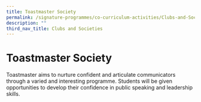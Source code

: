 ```yaml
---
title: Toastmaster Society
permalink: /signature-programmes/co-curriculum-activities/Clubs-and-Societies/toastmaster-society
description: ""
third_nav_title: Clubs and Societies
---
```


# Toastmaster Society
Toastmaster aims to nurture confident and articulate communicators through a varied and interesting programme. Students will be given opportunities to develop their confidence in public speaking and leadership skills.